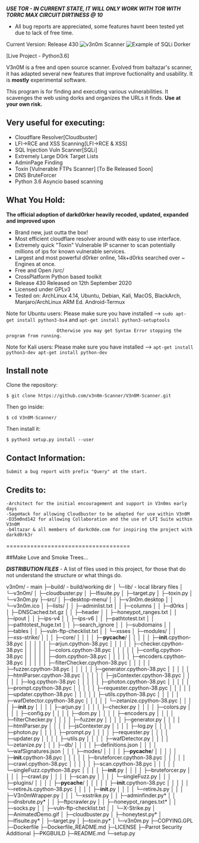 ***USE TOR - IN CURRENT STATE, IT WILL ONLY WORK WITH TOR WITH TORRC MAX CIRCUIT DIRTINESS @ 10***


+ All bug reports are appreciated, some features havnt been tested yet due to lack of free time.

Current Version: Release 430
![v3n0m Scanner](http://i.imgur.com/A96CipT.png "V3n0M-Scanner")
![Example of SQLi Dorker](https://github.com/v3n0m-Scanner/V3n0M-Scanner/blob/master/src/AnimatedDemo.gif?raw=true "Example of Dorker Features")



[Live Project - Python3.6]

V3n0M is a free and open source scanner. Evolved from baltazar's scanner, it has adapted several new features that improve fuctionality and usability. It is __mostly__ experimental software.

This program is for finding and executing various vulnerabilities. It scavenges the web using dorks and organizes the URLs it finds.
**Use at your own risk.**

## Very useful for executing:


+ Cloudflare Resolver[Cloudbuster]
+ LFI->RCE and XSS Scanning[LFI->RCE & XSS]
+ SQL Injection Vuln Scanner[SQLi]
+ Extremely Large D0rk Target Lists
+ AdminPage Finding
+ Toxin [Vulnerable FTPs Scanner] [To Be Released Soon]
+ DNS BruteForcer
+ Python 3.6 Asyncio based scanning

## What You Hold:

**The official adoption of darkd0rker heavily recoded, updated, expanded and improved upon**
+ Brand new, just outta the box!
+ Most efficient cloudflare resolver around with easy to use interface.
+ Extremely quick "Toxin" Vulnerable IP scanner to scan potentially millions of ips for known vulnerable services.
+ Largest and most powerful d0rker online, 14k+d0rks searched over ~ Engines at once.
+ Free and Open /src/
+ CrossPlatform Python based toolkit
+ Release 430 Released on 12th September 2020
+ Licensed under GPLv3
+ Tested on: ArchLinux 4.14, Ubuntu, Debian, Kali, MacOS, BlackArch, Manjaro/ArchLinux ARM Ed. Android-Termux

Note for Ubuntu users: Please make sure you have installed --> 
`sudo apt-get install python3-bs4` and `apt-get install python3-setuptools`

                       Otherwise you may get Syntax Error stopping the program from running.

Note for Kali users: Please make sure you have installed --> `apt-get install python3-dev apt-get install python-dev`




## Install note

Clone the repository:

```
$ git clone https://github.com/v3n0m-Scanner/V3n0M-Scanner.git
```

Then go inside:

```
$ cd V3n0M-Scanner/
```
Then install it:

```
$ python3 setup.py install --user
```

## Contact Information:

    Submit a bug report with prefix "Query" at the start.

## Credits to:
    -Architect for the initial encouragement and support in V3n0ms early days
    -SageHack for allowing Cloudbuster to be adapted for use within V3n0M
    -D35m0nd142 for allowing Collaboration and the use of LFI Suite within V3n0M
    -b4ltazar & all members of darkc0de.com for inspiring the project with darkd0rk3r




====================================

##Make Love and Smoke Trees...

***DISTRIBUTION FILES***
	- A list of files used in this project, for those that do not understand the structure or what things do.

v3n0m/ - main
├─build/ - build/working dir
│   └─lib/ - local library files
│       └─v3n0m/
│           ├─cloudbuster.py
│           ├─lfisuite.py
│           ├─target.py
│           ├─toxin.py
│           └─v3n0m.py
├─src/
│   ├─desktop-menu/
│   │   ├─v3n0m.desktop
│   │   └─v3n0m.ico
│   ├─lists/
│   │   ├─adminlist.txt
│   │   ├─columns
│   │   ├─d0rks
│   │   ├─DNSCached.txt.gz
│   │   ├─header
│   │   ├─honeypot_ranges.txt
│   │   ├─ipout
│   │   ├─ips-v4
│   │   ├─ips-v6
│   │   ├─pathtotest.txt
│   │   ├─pathtotest_huge.txt
│   │   ├─search_ignore
│   │   ├─subdomains
│   │   ├─tables
│   │   ├─vuln-ftp-checklist.txt
│   │   └─xsses
│   ├─modules/
│   │   ├─xss-strike/
│   │   │   ├─core/
│   │   │   │   ├─__pycache__/
│   │   │   │   │   ├─__init__.cpython-38.pyc
│   │   │   │   │   ├─arjun.cpython-38.pyc
│   │   │   │   │   ├─checker.cpython-38.pyc
│   │   │   │   │   ├─colors.cpython-38.pyc
│   │   │   │   │   ├─config.cpython-38.pyc
│   │   │   │   │   ├─dom.cpython-38.pyc
│   │   │   │   │   ├─encoders.cpython-38.pyc
│   │   │   │   │   ├─filterChecker.cpython-38.pyc
│   │   │   │   │   ├─fuzzer.cpython-38.pyc
│   │   │   │   │   ├─generator.cpython-38.pyc
│   │   │   │   │   ├─htmlParser.cpython-38.pyc
│   │   │   │   │   ├─jsContexter.cpython-38.pyc
│   │   │   │   │   ├─log.cpython-38.pyc
│   │   │   │   │   ├─photon.cpython-38.pyc
│   │   │   │   │   ├─prompt.cpython-38.pyc
│   │   │   │   │   ├─requester.cpython-38.pyc
│   │   │   │   │   ├─updater.cpython-38.pyc
│   │   │   │   │   ├─utils.cpython-38.pyc
│   │   │   │   │   ├─wafDetector.cpython-38.pyc
│   │   │   │   │   └─zetanize.cpython-38.pyc
│   │   │   │   ├─__init__.py
│   │   │   │   ├─arjun.py
│   │   │   │   ├─checker.py
│   │   │   │   ├─colors.py
│   │   │   │   ├─config.py
│   │   │   │   ├─dom.py
│   │   │   │   ├─encoders.py
│   │   │   │   ├─filterChecker.py
│   │   │   │   ├─fuzzer.py
│   │   │   │   ├─generator.py
│   │   │   │   ├─htmlParser.py
│   │   │   │   ├─jsContexter.py
│   │   │   │   ├─log.py
│   │   │   │   ├─photon.py
│   │   │   │   ├─prompt.py
│   │   │   │   ├─requester.py
│   │   │   │   ├─updater.py
│   │   │   │   ├─utils.py
│   │   │   │   ├─wafDetector.py
│   │   │   │   └─zetanize.py
│   │   │   ├─db/
│   │   │   │   ├─definitions.json
│   │   │   │   └─wafSignatures.json
│   │   │   ├─modes/
│   │   │   │   ├─__pycache__/
│   │   │   │   │   ├─__init__.cpython-38.pyc
│   │   │   │   │   ├─bruteforcer.cpython-38.pyc
│   │   │   │   │   ├─crawl.cpython-38.pyc
│   │   │   │   │   ├─scan.cpython-38.pyc
│   │   │   │   │   └─singleFuzz.cpython-38.pyc
│   │   │   │   ├─__init__.py
│   │   │   │   ├─bruteforcer.py
│   │   │   │   ├─crawl.py
│   │   │   │   ├─scan.py
│   │   │   │   └─singleFuzz.py
│   │   │   ├─plugins/
│   │   │   │   ├─__pycache__/
│   │   │   │   │   ├─__init__.cpython-38.pyc
│   │   │   │   │   └─retireJs.cpython-38.pyc
│   │   │   │   ├─__init__.py
│   │   │   │   └─retireJs.py
│   │   │   ├─V3n0mWrapper.py
│   │   │   └─xsstrike.py
│   │   ├─adminfinder.py*
│   │   ├─dnsbrute.py*
│   │   ├─ftpcrawler.py
│   │   ├─honeypot_ranges.txt*
│   │   ├─socks.py
│   │   ├─vuln-ftp-checklist.txt
│   │   └─X-Strike.py
│   ├─AnimatedDemo.gif
│   ├─cloudbuster.py
│   ├─honeytest.py*
│   ├─lfisuite.py*
│   ├─target.py
│   ├─toxin.py*
│   └─v3n0m.py
├─COPYING.GPL
├─Dockerfile
├─Dockerfile_README.md
├─LICENSE
├─Parrot Security Additional
├─PKGBUILD
├─README.md
└─setup.py